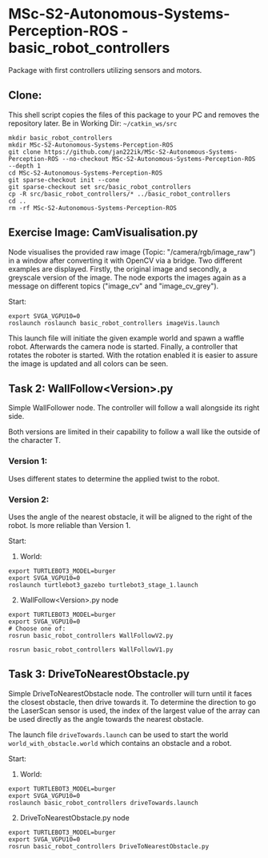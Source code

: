 # MSc-S2-Autonomous-Systems-Perception-ROS - basic_robot_controllers

Package with first controllers utilizing sensors and motors.

## Clone:
This shell script copies the files of this package to your PC and removes the repository later.
Be in Working Dir: ``~/catkin_ws/src``
```shell
mkdir basic_robot_controllers
mkdir MSc-S2-Autonomous-Systems-Perception-ROS
git clone https://github.com/jan222ik/MSc-S2-Autonomous-Systems-Perception-ROS --no-checkout MSc-S2-Autonomous-Systems-Perception-ROS --depth 1
cd MSc-S2-Autonomous-Systems-Perception-ROS
git sparse-checkout init --cone
git sparse-checkout set src/basic_robot_controllers
cp -R src/basic_robot_controllers/* ../basic_robot_controllers
cd ..
rm -rf MSc-S2-Autonomous-Systems-Perception-ROS
```
## Exercise Image: CamVisualisation.py

Node visualises the provided raw image (Topic: "/camera/rgb/image_raw") in a window after converting
it with OpenCV via a bridge.
Two different examples are displayed. 
Firstly, the original image and secondly, a greyscale version of the image.
The node exports the images again as a message on different topics ("image_cv" and "image_cv_grey").

Start:
```shell
export SVGA_VGPU10=0
roslaunch roslaunch basic_robot_controllers imageVis.launch
```
This launch file will initiate the given example world and spawn a waffle robot.
Afterwards the camera node is started.
Finally, a controller that rotates the roboter is started. 
With the rotation enabled it is easier to assure the image is updated and all colors can be seen.

## Task 2: WallFollow\<Version>.py
Simple WallFollower node. The controller will follow a wall alongside its right side.

Both versions are limited in their capability to follow a wall like the outside of the character T.

### Version 1:
Uses different states to determine the applied twist to the robot.

### Version 2:
Uses the angle of the nearest obstacle, it will be aligned to the right of the robot.
Is more reliable than Version 1.


Start:
1. World:
```shell
export TURTLEBOT3_MODEL=burger
export SVGA_VGPU10=0
roslaunch turtlebot3_gazebo turtlebot3_stage_1.launch
```
2. WallFollow\<Version>.py node
```shell
export TURTLEBOT3_MODEL=burger
export SVGA_VGPU10=0
# Choose one of:
rosrun basic_robot_controllers WallFollowV2.py

rosrun basic_robot_controllers WallFollowV1.py
```

## Task 3: DriveToNearestObstacle.py
Simple DriveToNearestObstacle node. The controller will turn until it faces the closest obstacle, then drive towards it.
To determine the direction to go the LaserScan sensor is used, the index of the largest value of the array can 
be used directly as the angle towards the nearest obstacle.

The launch file ``driveTowards.launch`` can be used to start the world ``world_with_obstacle.world`` which contains
an obstacle and a robot.

Start:
1. World:
```shell
export TURTLEBOT3_MODEL=burger
export SVGA_VGPU10=0
roslaunch basic_robot_controllers driveTowards.launch
```
2. DriveToNearestObstacle.py node
```shell
export TURTLEBOT3_MODEL=burger
export SVGA_VGPU10=0
rosrun basic_robot_controllers DriveToNearestObstacle.py
```


